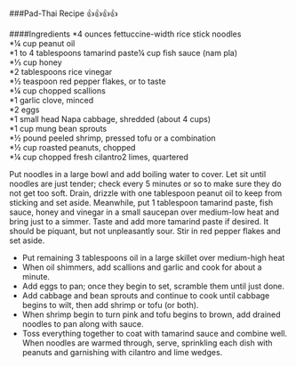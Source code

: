 ###Pad-Thai Recipe :+1::+1::+1::+1:

####Ingredients
  *4 ounces fettuccine-width rice stick noodles<br>
  *¼ cup peanut oil<br>
  *1 to 4 tablespoons tamarind paste¼ cup fish sauce (nam pla)<br>
  *⅓ cup honey<br>
  *2 tablespoons rice vinegar<br>
  *½ teaspoon red pepper flakes, or to taste<br>
  *¼ cup chopped scallions<br>
  *1 garlic clove, minced<br>
  *2 eggs<br>
  *1 small head Napa cabbage, shredded (about 4 cups)<br>
  *1 cup mung bean sprouts<br>
  *½ pound peeled shrimp, pressed tofu or a combination<br>
  *½ cup roasted peanuts, chopped<br>
  *¼ cup chopped fresh cilantro2 limes, quartered<br>

Put noodles in a large bowl and add boiling water to cover. Let sit until noodles are just tender; check every 5 minutes or so to make sure they do not get too soft. Drain, drizzle with one tablespoon peanut oil to keep from sticking and set aside. Meanwhile, put 1 tablespoon tamarind paste, fish sauce, honey and vinegar in a small saucepan over medium-low heat and bring just to a simmer. Taste and add more tamarind paste if desired. It should be piquant, but not unpleasantly sour. Stir in red pepper flakes and set aside.

+ Put remaining 3 tablespoons oil in a large skillet over medium-high heat
+ When oil shimmers, add scallions and garlic and cook for about a minute.
+ Add eggs to pan; once they begin to set, scramble them until just done.
+ Add cabbage and bean sprouts and continue to cook until cabbage begins to wilt, then add shrimp or tofu (or both).
+ When shrimp begin to turn pink and tofu begins to brown, add drained noodles to pan along with sauce.
+ Toss everything together to coat with tamarind sauce and combine well. When noodles are warmed through, serve, sprinkling each dish with peanuts and garnishing with cilantro and lime wedges.
